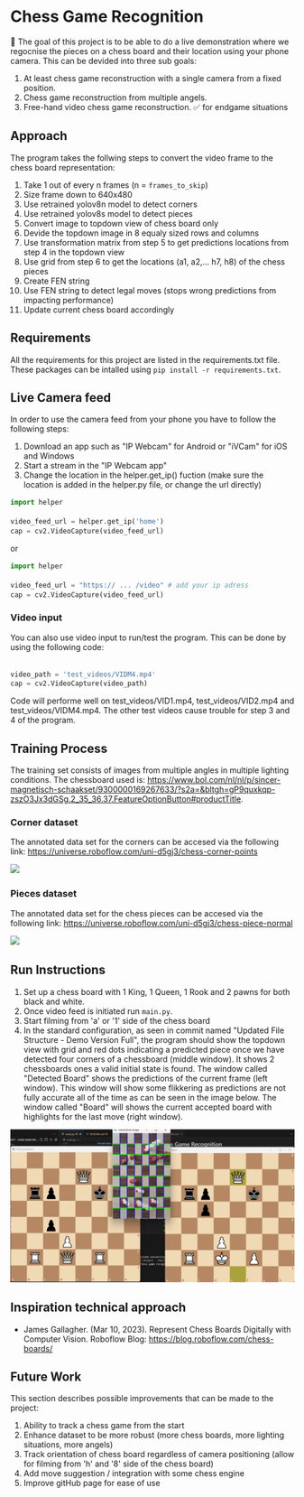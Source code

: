 # Chess Game Recognition
:triangular_flag_on_post: The goal of this project is to be able to do a live demonstration where we regocnise the pieces on a chess board and their location using your phone camera. This can be devided into three sub goals:
1. At least chess game reconstruction with a single camera from a fixed position.
2. Chess game reconstruction from multiple angels.
3. Free-hand video chess game reconstruction. :white_check_mark: for endgame situations

## Approach
The program takes the follwing steps to convert the video frame to the chess board representation:
1. Take 1 out of every n frames (n = `frames_to_skip`)
2. Size frame down to 640x480
3. Use retrained yolov8n model to detect corners
4. Use retrained yolov8s model to detect pieces
5. Convert image to topdown view of chess board only
6. Devide the topdown image in 8 equaly sized rows and columns
7. Use transformation matrix from step 5 to get predictions locations from step 4 in the topdown view
8. Use grid from step 6 to get the locations (a1, a2,... h7, h8) of the chess pieces
9. Create FEN string
10. Use FEN string to detect legal moves (stops wrong predictions from impacting performance)
11. Update current chess board accordingly



## Requirements 
All the requirements for this project are listed in the requirements.txt file. These packages can be intalled using `pip install -r requirements.txt`.

## Live Camera feed
In order to use the camera feed from your phone you have to follow the following steps:
1. Download an app such as "IP Webcam" for Android or "iVCam" for iOS and Windows
2. Start a stream in the "IP Webcam app"
3. Change the location in the helper.get_ip() fuction (make sure the location is added in the helper.py file, or change the url directly)
```python
import helper

video_feed_url = helper.get_ip('home')
cap = cv2.VideoCapture(video_feed_url)
```
or
```python
import helper

video_feed_url = "https:// ... /video" # add your ip adress
cap = cv2.VideoCapture(video_feed_url)
```
### Video input
You can also use video input to run/test the program. This can be done by using the following code:
```python

video_path = 'test_videos/VIDM4.mp4'  
cap = cv2.VideoCapture(video_path)
```
Code will performe well on test_videos/VID1.mp4, test_videos/VID2.mp4 and test_videos/VIDM4.mp4. The other test videos cause trouble for step 3 and 4 of the program. 

## Training Process
The training set consists of images from multiple angles in multiple lighting conditions. The chessboard used is: https://www.bol.com/nl/nl/p/sincer-magnetisch-schaakset/9300000169267633/?s2a=&bltgh=gP9quxkqp-zszO3Jx3dGSg.2_35_36.37.FeatureOptionButton#productTitle. 

### Corner dataset
The annotated data set for the corners can be accesed via the following link: https://universe.roboflow.com/uni-d5gj3/chess-corner-points

<a href="https://universe.roboflow.com/uni-d5gj3/chess-corner-points">
    <img src="https://app.roboflow.com/images/download-dataset-badge.svg"></img>
</a>

### Pieces dataset
The annotated data set for the chess pieces can be accesed via the following link: https://universe.roboflow.com/uni-d5gj3/chess-piece-normal

<a href="https://universe.roboflow.com/uni-d5gj3/chess-piece-normal">
    <img src="https://app.roboflow.com/images/download-dataset-badge.svg"></img>
</a>

## Run Instructions
1. Set up a chess board with 1 King, 1 Queen, 1 Rook and 2 pawns for both black and white. 
2. Once video feed is initiated run `main.py`. 
3. Start filming from 'a' or '1' side of the chess board
4. In the standard configuration, as seen in commit named "Updated File Structure - Demo Version Full", the program should show the topdown view with grid and red dots indicating a predicted piece once we have detected four corners of a chessboard (middle window). It shows 2 chessboards ones a valid initial state is found. The window called "Detected Board" shows the predictions of the current frame (left window). This window will show some flikkering as predictions are not fully accurate all of the time as can be seen in the image below. The window called "Board" will shows the current accepted board with highlights for the last move (right window). 

![alt text](image.png)

## Inspiration technical approach
- James Gallagher. (Mar 10, 2023). Represent Chess Boards Digitally with Computer Vision. Roboflow Blog: https://blog.roboflow.com/chess-boards/

## Future Work
This section describes possible improvements that can be made to the project:

1. Ability to track a chess game from the start
2. Enhance dataset to be more robust (more chess boards, more lighting situations, more angels)
3. Track orientation of chess board regardless of camera positioning (allow for filming from 'h' and '8' side of the chess board)
4. Add move suggestion / integration with some chess engine
5. Improve gitHub page for ease of use